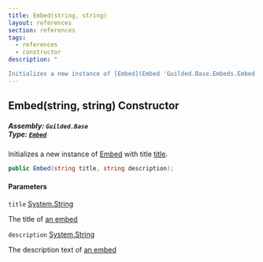 ```yaml
---
title: Embed(string, string)
layout: references
section: references
tags:
  - references
  - constructor
description: "

Initializes a new instance of [Embed](Embed 'Guilded.Base.Embeds.Embed') with title [title](Embed.Embed(string,string)#Guilded.Base.Embeds.Embed.Embed(string,string).title 'Guilded.Base.Embeds.Embed.Embed(string, string).title')."
---
```


## Embed(string, string) Constructor
##### **Assembly:** `Guilded.Base`<br/>**Type:** [`Embed`](Embed 'Guilded.Base.Embeds.Embed')

Initializes a new instance of [Embed](Embed 'Guilded.Base.Embeds.Embed') with title [title](Embed.Embed(string,string)#Guilded.Base.Embeds.Embed.Embed(string,string).title 'Guilded.Base.Embeds.Embed.Embed(string, string).title').

```csharp
public Embed(string title, string description);
```
#### Parameters

<a name='Guilded.Base.Embeds.Embed.Embed(string,string).title'></a>

`title` [System.String](https://docs.microsoft.com/en-us/dotnet/api/System.String 'System.String')

The title of [an embed](Embed 'Guilded.Base.Embeds.Embed')

<a name='Guilded.Base.Embeds.Embed.Embed(string,string).description'></a>

`description` [System.String](https://docs.microsoft.com/en-us/dotnet/api/System.String 'System.String')

The description text of [an embed](Embed 'Guilded.Base.Embeds.Embed')